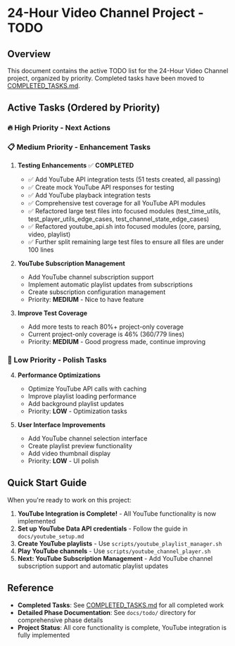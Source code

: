 # 24-Hour Video Channel Project - TODO

## Overview

This document contains the active TODO list for the 24-Hour Video Channel project, organized by priority. Completed tasks have been moved to [COMPLETED_TASKS.md](COMPLETED_TASKS.md).

## Active Tasks (Ordered by Priority)

### 🔥 High Priority - Next Actions

### 📋 Medium Priority - Enhancement Tasks

1. **Testing Enhancements** ✅ **COMPLETED**
   - ✅ Add YouTube API integration tests (51 tests created, all passing)
   - ✅ Create mock YouTube API responses for testing
   - ✅ Add YouTube playback integration tests
   - ✅ Comprehensive test coverage for all YouTube API modules
   - ✅ Refactored large test files into focused modules (test_time_utils, test_player_utils_edge_cases, test_channel_state_edge_cases)
   - ✅ Refactored youtube_api.sh into focused modules (core, parsing, video, playlist)
   - ✅ Further split remaining large test files to ensure all files are under 100 lines

2. **YouTube Subscription Management**
   - Add YouTube channel subscription support
   - Implement automatic playlist updates from subscriptions
   - Create subscription configuration management
   - Priority: **MEDIUM** - Nice to have feature

3. **Improve Test Coverage**
   - Add more tests to reach 80%+ project-only coverage
   - Current project-only coverage is 46% (360/779 lines)
   - Priority: **MEDIUM** - Good progress made, continue improving

### 🔧 Low Priority - Polish Tasks

4. **Performance Optimizations**
   - Optimize YouTube API calls with caching
   - Improve playlist loading performance
   - Add background playlist updates
   - Priority: **LOW** - Optimization tasks

5. **User Interface Improvements**
   - Add YouTube channel selection interface
   - Create playlist preview functionality
   - Add video thumbnail display
   - Priority: **LOW** - UI polish

## Quick Start Guide

When you're ready to work on this project:

1. **YouTube Integration is Complete!** - All YouTube functionality is now implemented
2. **Set up YouTube Data API credentials** - Follow the guide in `docs/youtube_setup.md`
3. **Create YouTube playlists** - Use `scripts/youtube_playlist_manager.sh`
4. **Play YouTube channels** - Use `scripts/youtube_channel_player.sh`
5. **Next: YouTube Subscription Management** - Add YouTube channel subscription support and automatic playlist updates

## Reference

- **Completed Tasks**: See [COMPLETED_TASKS.md](COMPLETED_TASKS.md) for all completed work
- **Detailed Phase Documentation**: See `docs/todo/` directory for comprehensive phase details
- **Project Status**: All core functionality is complete, YouTube integration is fully implemented
